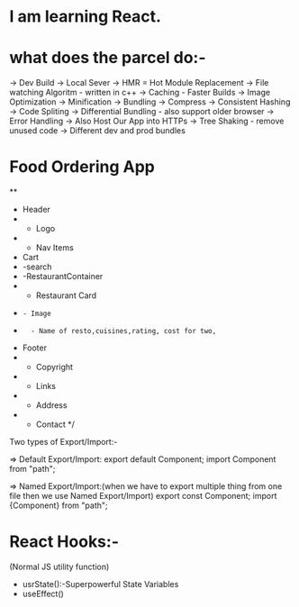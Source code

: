# I am learning React.

# what does the parcel do:-
-> Dev Build
-> Local Sever
-> HMR = Hot Module Replacement
-> File watching Algoritm - written in c++
-> Caching - Faster Builds
-> Image Optimization
-> Minification
-> Bundling
-> Compress
-> Consistent Hashing
-> Code Spliting
-> Differential Bundling - also support older browser 
-> Error Handling
-> Also Host Our App into HTTPs
-> Tree Shaking - remove unused code
-> Different dev and prod bundles



# Food Ordering App
**
 * Header
 *  - Logo
 *  - Nav Items
 * Cart
 * -search
 * -RestaurantContainer
 *   - Restaurant Card
 *     - Image
 *       - Name of resto,cuisines,rating, cost for two,
 * Footer
 * - Copyright
 * - Links
 * - Address
 * - Contact
 */


Two types of Export/Import:-

=> Default Export/Import:
    export default Component;
    import Component from "path";


=> Named Export/Import:(when we have to export multiple thing from one file then we use Named Export/Import)
   export const Component;
   import {Component} from "path";


# React Hooks:-
(Normal JS utility function)
- usrState():-Superpowerful State Variables
- useEffect()